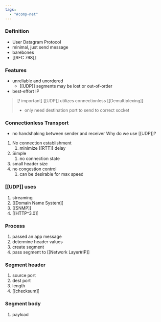 ```yaml
---
tags:
  - "#comp-net"
---
```

### Definition
- User Datagram Protocol
- minimal, just send message
- barebones
- [[RFC 768]]

### Features
- unreliable and unordered
	- [[UDP]] segments may be lost or out-of-order
- best-effort IP

> [! important] [[UDP]] utilizes connectionless [[Demultiplexing]]
> - only need destination port to send to correct socket

### Connectionless Transport
- no handshaking between sender and receiver
Why do we use [[UDP]]?
1. No connection establishment
	1. minimize [[RTT]] delay
2. Simple
	1. no connection state
3. small header size
4. no congestion control
	1. can be desirable for max speed

### [[UDP]] uses
1. streaming
2. [[Domain Name System]]
3. [[SNMP]]
4. [[HTTP^3.0]]


### Process
1. passed an app message
2. determine header values
3. create segment
4. pass segment to [[Network Layer#IP]]

### Segment header
1. source port
2. dest port
3. length
4. [[checksum]]
### Segment body
1. payload
